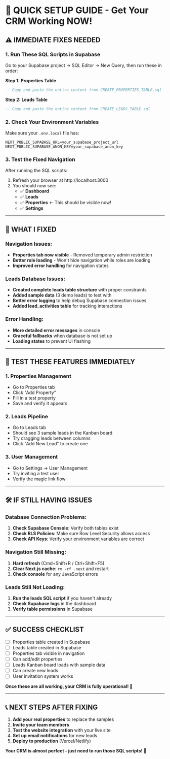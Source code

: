 # 🚀 QUICK SETUP GUIDE - Get Your CRM Working NOW!

## ⚠️ IMMEDIATE FIXES NEEDED

### 1. **Run These SQL Scripts in Supabase**

Go to your Supabase project → SQL Editor → New Query, then run these in order:

**Step 1: Properties Table**
```sql
-- Copy and paste the entire content from CREATE_PROPERTIES_TABLE.sql
```

**Step 2: Leads Table**
```sql
-- Copy and paste the entire content from CREATE_LEADS_TABLE.sql
```

### 2. **Check Your Environment Variables**

Make sure your `.env.local` file has:
```env
NEXT_PUBLIC_SUPABASE_URL=your_supabase_project_url
NEXT_PUBLIC_SUPABASE_ANON_KEY=your_supabase_anon_key
```

### 3. **Test the Fixed Navigation**

After running the SQL scripts:
1. Refresh your browser at http://localhost:3000
2. You should now see:
   - ✅ **Dashboard**
   - ✅ **Leads**
   - ✅ **Properties** ← This should be visible now!
   - ✅ **Settings**

---

## 🔧 **WHAT I FIXED**

### Navigation Issues:
- **Properties tab now visible** - Removed temporary admin restriction
- **Better role loading** - Won't hide navigation while roles are loading
- **Improved error handling** for navigation states

### Leads Database Issues:
- **Created complete leads table structure** with proper constraints
- **Added sample data** (3 demo leads) to test with
- **Better error logging** to help debug Supabase connection issues
- **Added lead_activities table** for tracking interactions

### Error Handling:
- **More detailed error messages** in console
- **Graceful fallbacks** when database is not set up
- **Loading states** to prevent UI flashing

---

## 🧪 **TEST THESE FEATURES IMMEDIATELY**

### 1. **Properties Management**
- Go to Properties tab
- Click "Add Property"
- Fill in a test property
- Save and verify it appears

### 2. **Leads Pipeline**
- Go to Leads tab
- Should see 3 sample leads in the Kanban board
- Try dragging leads between columns
- Click "Add New Lead" to create one

### 3. **User Management**
- Go to Settings → User Management
- Try inviting a test user
- Verify the magic link flow

---

## 🛠️ **IF STILL HAVING ISSUES**

### Database Connection Problems:
1. **Check Supabase Console**: Verify both tables exist
2. **Check RLS Policies**: Make sure Row Level Security allows access
3. **Check API Keys**: Verify your environment variables are correct

### Navigation Still Missing:
1. **Hard refresh** (Cmd+Shift+R / Ctrl+Shift+F5)
2. **Clear Next.js cache**: `rm -rf .next` and restart
3. **Check console** for any JavaScript errors

### Leads Still Not Loading:
1. **Run the leads SQL script** if you haven't already
2. **Check Supabase logs** in the dashboard
3. **Verify table permissions** in Supabase

---

## ✅ **SUCCESS CHECKLIST**

- [ ] Properties table created in Supabase
- [ ] Leads table created in Supabase
- [ ] Properties tab visible in navigation
- [ ] Can add/edit properties
- [ ] Leads Kanban board loads with sample data
- [ ] Can create new leads
- [ ] User invitation system works

**Once these are all working, your CRM is fully operational! 🎉**

---

## 📞 **NEXT STEPS AFTER FIXING**

1. **Add your real properties** to replace the samples
2. **Invite your team members**
3. **Test the website integration** with your live site
4. **Set up email notifications** for new leads
5. **Deploy to production** (Vercel/Netlify)

**Your CRM is almost perfect - just need to run those SQL scripts! 🚀**
